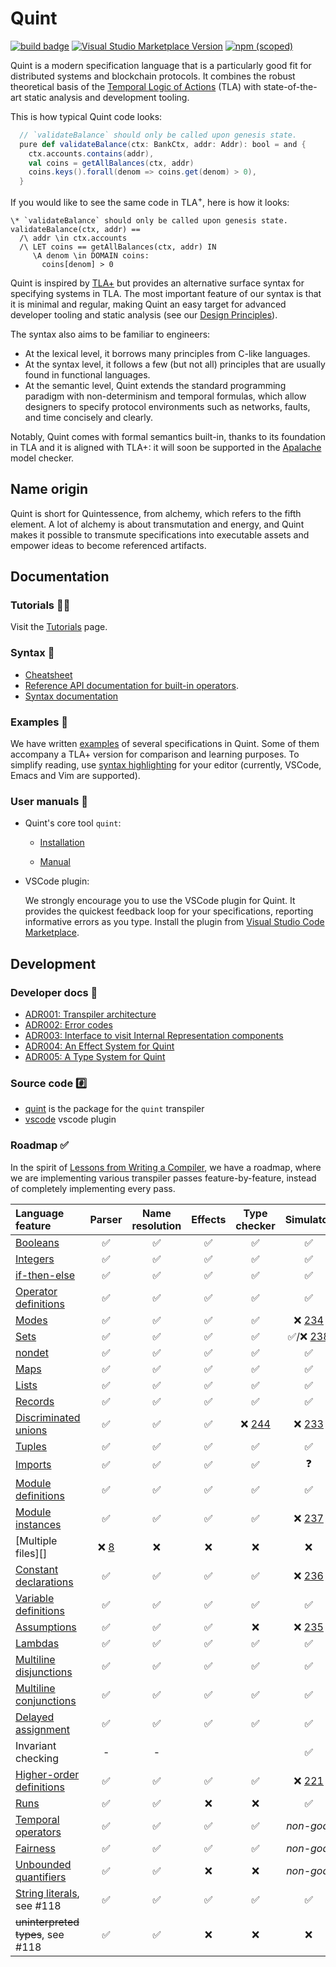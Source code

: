 # Quint

[![build
badge](https://github.com/informalsystems/quint/actions/workflows/main.yml/badge.svg)](https://github.com/informalsystems/quint/actions)
[![Visual Studio Marketplace Version](https://img.shields.io/visual-studio-marketplace/v/informal.quint-vscode?color=10b0f2&label=VSCode)](https://marketplace.visualstudio.com/items?itemName=informal.quint-vscode)
[![npm (scoped)](https://img.shields.io/npm/v/@informalsystems/quint)](https://www.npmjs.com/package/@informalsystems/quint)

Quint is a modern specification language that is a particularly good fit for
distributed systems and blockchain protocols. It combines the robust theoretical
basis of the [Temporal Logic of Actions][TLA] (TLA) with state-of-the-art static
analysis and development tooling.

This is how typical Quint code looks:

```scala
  // `validateBalance` should only be called upon genesis state.
  pure def validateBalance(ctx: BankCtx, addr: Addr): bool = and {
    ctx.accounts.contains(addr),
    val coins = getAllBalances(ctx, addr)
    coins.keys().forall(denom => coins.get(denom) > 0),
  }
```

If you would like to see the same code in TLA<sup>+</sup>, here is how it looks:

```tla
\* `validateBalance` should only be called upon genesis state.
validateBalance(ctx, addr) ==
  /\ addr \in ctx.accounts
  /\ LET coins == getAllBalances(ctx, addr) IN
     \A denom \in DOMAIN coins:
       coins[denom] > 0
```

Quint is inspired by [TLA+][] but provides an alternative surface syntax for
specifying systems in TLA. The most important feature of our syntax is that it
is minimal and regular, making Quint an easy target for advanced developer
tooling and static analysis (see our [Design Principles][]).

The syntax also aims to be familiar to engineers:

- At the lexical level, it borrows many principles from C-like languages.
- At the syntax level, it follows a few (but not all) principles that are
  usually found in functional languages.
- At the semantic level, Quint extends the standard programming paradigm with
  non-determinism and temporal formulas, which allow designers to specify
  protocol environments such as networks, faults, and time concisely and
  clearly. 

Notably, Quint comes with formal semantics built-in, thanks to its foundation in
TLA and it is aligned with TLA+: it will soon be supported in the [Apalache][]
model checker.

## Name origin

Quint is short for Quintessence, from alchemy, which refers to the fifth
element. A lot of alchemy is about transmutation and energy, and Quint makes it
possible to transmute specifications into executable assets and empower ideas to
become referenced artifacts.

## Documentation

### Tutorials :teacher:

Visit the [Tutorials][] page.

### Syntax :abcd:

- [Cheatsheet](./doc/quint-cheatsheet.pdf)
- [Reference API documentation for built-in operators](./doc/builtin.md).
- [Syntax documentation](./doc/lang.md)

### Examples :musical_score:

We have written [examples](./examples) of several specifications in Quint.
Some of them accompany a TLA+ version for comparison and learning purposes.
To simplify reading, use [syntax highlighting](./editor-plugins) for your
editor (currently, VSCode, Emacs and Vim are supported).

### User manuals :blue_book:

 - Quint's core tool `quint`:

   - [Installation](./quint/README.md)

   - [Manual](./doc/quint.md)

 - VSCode plugin:

   We strongly encourage you to use the VSCode plugin for Quint. It provides
   the quickest feedback loop for your specifications, reporting informative
   errors as you type. Install the plugin from [Visual Studio Code
   Marketplace][].

## Development

### Developer docs :guitar:

 - [ADR001: Transpiler architecture](./doc/adr001-transpiler-architecture.md)
 - [ADR002: Error codes](./doc/adr002-errors.md)
 - [ADR003: Interface to visit Internal Representation
   components](./doc/adr003-visiting-ir-components.md)
 - [ADR004: An Effect System for Quint](./doc/adr004-effect-system.md)
 - [ADR005: A Type System for Quint](./doc/adr005-type-system.md)

### Source code :hash:

 - [quint](./quint) is the package for the `quint` transpiler
 - [vscode](./vscode) vscode plugin

### Roadmap :white_check_mark:

In the spirit of [Lessons from Writing a Compiler][], we have a roadmap, where
we are implementing various transpiler passes feature-by-feature, instead of
completely implementing every pass.

| Language feature                  | Parser             | Name resolution    | Effects            | Type checker       | Simulator                      | To-Apalache | Tutorials |
| :---------------                  | :----:             | :-------------:    | :-----:            | :----------:       | :-------:                      | :---------: | :-------: |
| [Booleans][]                      | :white_check_mark: | :white_check_mark: | :white_check_mark: | :white_check_mark: | :white_check_mark:             | :x:         | :white_check_mark:       |
| [Integers][]                      | :white_check_mark: | :white_check_mark: | :white_check_mark: | :white_check_mark: | :white_check_mark:             | :x:         | :white_check_mark:       |
| [if-then-else][]                  | :white_check_mark: | :white_check_mark: | :white_check_mark: | :white_check_mark: | :white_check_mark:             | :x:         | :white_check_mark:       |
| [Operator definitions][]          | :white_check_mark: | :white_check_mark: | :white_check_mark: | :white_check_mark: | :white_check_mark:             | :x:         | :white_check_mark:       |
| [Modes][]                         | :white_check_mark: | :white_check_mark: | :white_check_mark: | :white_check_mark: | :x: [234][]                    | :x:         | :white_check_mark:       |
| [Sets][]                          | :white_check_mark: | :white_check_mark: | :white_check_mark: | :white_check_mark: | :white_check_mark:/:x: [238][] | :x:         | :x:       |
| [nondet][]                         | :white_check_mark: | :white_check_mark: | :white_check_mark: | :white_check_mark: | :white_check_mark:             | :x:         | :white_check_mark:       |
| [Maps][]                          | :white_check_mark: | :white_check_mark: | :white_check_mark: | :white_check_mark: | :white_check_mark:             | :x:         | :x:       |
| [Lists][]                         | :white_check_mark: | :white_check_mark: | :white_check_mark: | :white_check_mark: | :white_check_mark:             | :x:         | :x:       |
| [Records][]                       | :white_check_mark: | :white_check_mark: | :white_check_mark: | :white_check_mark: | :white_check_mark:             | :x:         | :x:       |
| [Discriminated unions][]          | :white_check_mark: | :white_check_mark: | :white_check_mark: | :x: [244][]        | :x: [233][]                    | :x:         | :x:       |
| [Tuples][]                        | :white_check_mark: | :white_check_mark: | :white_check_mark: | :white_check_mark: | :white_check_mark:             | :x:         | :x:       |
| [Imports][]                       | :white_check_mark: | :white_check_mark: | :white_check_mark: | :white_check_mark: | :question:                     | :x:         | :x:       |
| [Module definitions][]            | :white_check_mark: | :white_check_mark: | :white_check_mark: | :white_check_mark: | :white_check_mark:             | :x:         | :x:       |
| [Module instances][]              | :white_check_mark: | :white_check_mark: | :white_check_mark: | :white_check_mark: | :x: [237][]                    | :x:         | :x:       |
| [Multiple files][]                | :x: [8][]          | :x:                | :x:                | :x:                | :x:                            | :x:         | :x:       |
| [Constant declarations][]         | :white_check_mark: | :white_check_mark: | :white_check_mark: | :white_check_mark: | :x: [236][]                    | :x:         | :x:       |
| [Variable definitions][]          | :white_check_mark: | :white_check_mark: | :white_check_mark: | :white_check_mark: | :white_check_mark:             | :x:         | :white_check_mark:       |
| [Assumptions][]                   | :white_check_mark: | :white_check_mark: | :white_check_mark: | :x:                | :x: [235][]                    | :x:         | :x:       |
| [Lambdas][]                       | :white_check_mark: | :white_check_mark: | :white_check_mark: | :white_check_mark: | :white_check_mark:             | :x:         | :white_check_mark:       |
| [Multiline disjunctions][]        | :white_check_mark: | :white_check_mark: | :white_check_mark: | :white_check_mark: | :white_check_mark:             | :x:         | :x:       |
| [Multiline conjunctions][]        | :white_check_mark: | :white_check_mark: | :white_check_mark: | :white_check_mark: | :white_check_mark:             | :x:         | :white_check_mark:       |
| [Delayed assignment][]            | :white_check_mark: | :white_check_mark: | :white_check_mark: | :white_check_mark: | :white_check_mark:             | :x:         | :white_check_mark:       |
| Invariant checking                | -                  | -                  |                    |                    | :white_check_mark:             | :x:         | :white_check_mark:       |
| [Higher-order definitions][]      | :white_check_mark: | :white_check_mark: | :white_check_mark: | :white_check_mark: | :x: [221][]                    | :x:         | :x:       |
| [Runs][]                          | :white_check_mark: | :white_check_mark: | :x:                | :x:                | :white_check_mark:             | :x:         | :white_check_mark:       |
| [Temporal operators][]            | :white_check_mark: | :white_check_mark: | :white_check_mark: | :white_check_mark: | *non-goal*                     | :x:         | :x:       |
| [Fairness][]                      | :white_check_mark: | :white_check_mark: | :white_check_mark: | :white_check_mark: | *non-goal*                     | :x:         | :x:       |
| [Unbounded quantifiers][]         | :white_check_mark: | :white_check_mark: | :x:                | :x:                | *non-goal*                     | :x:         | :x:       |
| [String literals][], see #118     | :white_check_mark: | :white_check_mark: | :white_check_mark: | :white_check_mark: | :white_check_mark:             | :x:         | :white_check_mark:       |
| ~~uninterpreted types~~, see #118 | :white_check_mark: | :white_check_mark: | :x:                | :x:                | :x:                            | :x:         | :x:       |


[Design Principles]: ./doc/design-principles.md
[Apalache]: https://github.com/informalsystems/apalache
[Lessons from Writing a Compiler]: https://borretti.me/article/lessons-writing-compiler
[Imports]: ./doc/lang.md#imports-1
[Module definitions]: ./doc/lang.md#module-definition
[Constant declarations]: ./doc/lang.md#constant-declarations
[Assumptions]: ./doc/lang.md#assumptions
[Variable definitions]: ./doc/lang.md#variable-definitions
[Operator definitions]: ./doc/lang.md#variable-definitions
[Module instances]: ./doc/lang.md#module-instances
[Lambdas]: ./doc/lang.md#lambdas-aka-anonymous-operators
[Booleans]: ./doc/lang.md#boolean-operators-and-equality
[Integers]: ./doc/lang.md#integers
[Sets]: ./doc/lang.md#sets
[Lists]: ./doc/lang.md#lists-aka-sequences
[Multiline disjunctions]: ./doc/lang.md#multiline-disjunctions
[Multiline conjunctions]: ./doc/lang.md#multiline-conjunctions
[if-then-else]: ./doc/lang.md#condition
[nondet]: ./doc/lang.md#existential-quantifier-and-non-deterministic-choice
[Maps]: ./doc/lang.md#maps-aka-functions
[Records]: ./doc/lang.md#records
[Discriminated unions]: ./doc/lang.md#discriminated-unions
[Tuples]: ./doc/lang.md#tuples
[Delayed assignment]: ./doc/lang.md#delayed-assignment
[Runs]: ./doc/lang.md#runs
[Temporal operators]: ./doc/lang.md#temporal-operators
[Fairness]: ./doc/lang.md#fairness
[Unbounded quantifiers]: ./doc/lang.md#unbounded-quantifiers
[Modes]: ./doc/lang.md#modes
[232]: https://github.com/informalsystems/quint/issues/232
[231]: https://github.com/informalsystems/quint/issues/231
[233]: https://github.com/informalsystems/quint/issues/233
[221]: https://github.com/informalsystems/quint/issues/221
[234]: https://github.com/informalsystems/quint/issues/234
[235]: https://github.com/informalsystems/quint/issues/235
[8]: https://github.com/informalsystems/quint/issues/8
[237]: https://github.com/informalsystems/quint/issues/237
[236]: https://github.com/informalsystems/quint/issues/236
[238]: https://github.com/informalsystems/quint/issues/238
[242]: https://github.com/informalsystems/quint/issues/242
[243]: https://github.com/informalsystems/quint/issues/243
[244]: https://github.com/informalsystems/quint/issues/244
[245]: https://github.com/informalsystems/quint/issues/245
[Higher-order definitions]: https://github.com/informalsystems/quint/blob/main/doc/lang.md#operator-definitions
[String literals]: https://github.com/informalsystems/quint/blob/main/doc/lang.md#identifiers-and-strings
[TLA+]: https://lamport.azurewebsites.net/tla/tla.html
[TLA]: https://en.wikipedia.org/wiki/Temporal_logic_of_actions
[Visual Studio Code Marketplace]: https://marketplace.visualstudio.com/items?itemName=informal.quint-vscode
[Tutorials]: ./tutorials/README.md
